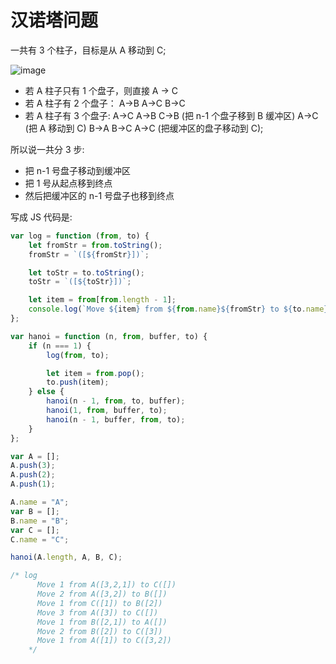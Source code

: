 # 汉诺塔问题

一共有 3 个柱子，目标是从 A 移动到 C;

![image](https://user-images.githubusercontent.com/32337542/59562689-47f5da00-9062-11e9-91f3-8a4bc470b673.png)

- 若 A 柱子只有 1 个盘子，则直接
  A -> C
- 若 A 柱子有 2 个盘子：
  A->B
  A->C
  B->C
- 若 A 柱子有 3 个盘子:
  A->C
  A->B
  C->B
  (把 n-1 个盘子移到 B 缓冲区)
  A->C
  (把 A 移动到 C)
  B->A
  B->C
  A->C
  (把缓冲区的盘子移动到 C);

所以说一共分 3 步:

- 把 n-1 号盘子移动到缓冲区
- 把 1 号从起点移到终点
- 然后把缓冲区的 n-1 号盘子也移到终点

写成 JS 代码是:

```javascript
var log = function (from, to) {
	let fromStr = from.toString();
	fromStr = `([${fromStr}])`;

	let toStr = to.toString();
	toStr = `([${toStr}])`;

	let item = from[from.length - 1];
	console.log(`Move ${item} from ${from.name}${fromStr} to ${to.name}${toStr}`);
};

var hanoi = function (n, from, buffer, to) {
	if (n === 1) {
		log(from, to);

		let item = from.pop();
		to.push(item);
	} else {
		hanoi(n - 1, from, to, buffer);
		hanoi(1, from, buffer, to);
		hanoi(n - 1, buffer, from, to);
	}
};

var A = [];
A.push(3);
A.push(2);
A.push(1);

A.name = "A";
var B = [];
B.name = "B";
var C = [];
C.name = "C";

hanoi(A.length, A, B, C);

/* log
      Move 1 from A([3,2,1]) to C([])
      Move 2 from A([3,2]) to B([])
      Move 1 from C([1]) to B([2])
      Move 3 from A([3]) to C([])
      Move 1 from B([2,1]) to A([])
      Move 2 from B([2]) to C([3])
      Move 1 from A([1]) to C([3,2])
    */
```
